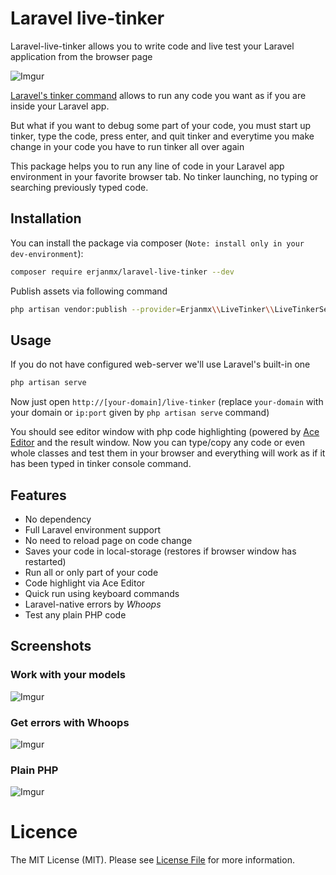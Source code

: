 # Laravel live-tinker

Laravel-live-tinker allows you to write code and live test your Laravel application from the browser page

![Imgur](https://i.imgur.com/DRXevEn.png)

[Laravel's tinker command](https://github.com/laravel/tinker) allows to run any code you want as if you are inside your Laravel app. 

But what if you want to debug some part of your code, you must start up tinker, type the code, press enter, and quit tinker and everytime you make change in your code you have to run tinker all over again

This package helps you to run any line of code in your Laravel app environment in your favorite browser tab. No tinker launching, no typing or searching previously typed code.


## Installation

You can install the package via composer (`Note: install only in your dev-environment`):

```bash
composer require erjanmx/laravel-live-tinker --dev
```

Publish assets via following command

```bash
php artisan vendor:publish --provider=Erjanmx\\LiveTinker\\LiveTinkerServiceProvider --tag=public
```

## Usage

If you do not have configured web-server we'll use Laravel's built-in one

``` bash
php artisan serve 
```

Now just open ```http://[your-domain]/live-tinker``` (replace `your-domain` with your domain or `ip:port` given by `php artisan serve` command)

You should see editor window with php code highlighting (powered by [Ace Editor](https://github.com/ajaxorg/ace) and the result window. Now you can type/copy any code or even whole classes and test them in your browser and everything will work as if it has been typed in tinker console command.

## Features

- No dependency
- Full Laravel environment support
- No need to reload page on code change
- Saves your code in local-storage (restores if browser window has restarted)
- Run all or only part of your code
- Code highlight via Ace Editor
- Quick run using keyboard commands
- Laravel-native errors by *Whoops*
- Test any plain PHP code

## Screenshots

### Work with your models 

![Imgur](https://i.imgur.com/0fyjv3n.png)

### Get errors with Whoops
![Imgur](https://i.imgur.com/d2owQjr.png)

### Plain PHP
![Imgur](https://i.imgur.com/G5lwHzx.png)

# Licence

The MIT License (MIT). Please see [License File](LICENSE.md) for more information.
